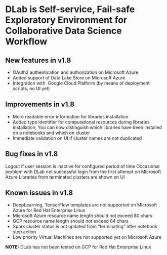 # DLab is Self-service, Fail-safe Exploratory Environment for Collaborative Data Science Workflow

## New features in v1.8

- OAuth2 authentication and authorization on Microsoft Azure
- Added support of Data Lake Store on Microsoft Azure
- Integration with  Google Cloud Platform (by means of deployment scripts, no UI yet)

## Improvements in v1.8

- More readable error information for libraries installation
- Added type identifier for computational resources during libraries installation, You can now distinguish which libraries have been installed on a notebooks and which on cluster 
- Immediate validation on UI if cluster names are not duplicated


## Bug fixes in v1.8

Logout if user session is inactive for configured period of time 
Occasional problem with DLab not successful login from the first attempt on Microsoft Azure
Libraries from terminated clusters are shown on UI


## Known issues in v1.8

- DeepLearning, TensorFlow templates are not supported on Microsoft Azure for Red Hat Enterprise Linux
- Microsoft Azure resource name length should not exceed 80 chars
- GCP resource name length should not exceed 64 chars
- Spark cluster status is not updated from “terminating” after notebook stop action
- Low priority Virtual Machines are not supported yet on Microsoft Azure


  
**NOTE:** DLab has not been tested on GCP for Red Hat Enterprise Linux



